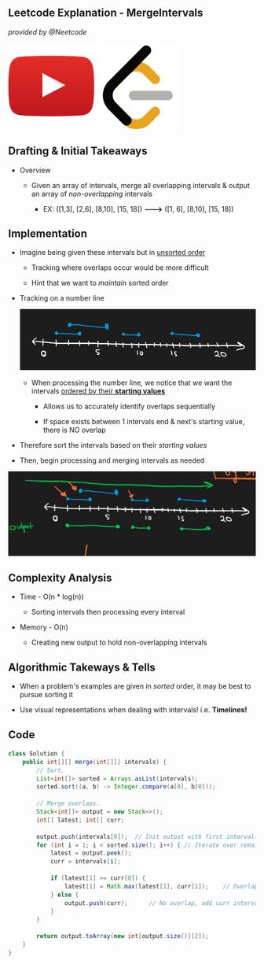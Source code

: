## Leetcode Explanation - MergeIntervals

*provided by @Neetcode*

[<img title="" src="youtubeimg.png" alt="youtube" width="175">](https://www.youtube.com/watch?v=44H3cEC2fFM)
[<img src="leetcode.png" title="" alt="leetcode" width="170">](https://leetcode.com/problems/merge-intervals/description/) 

## Drafting & Initial Takeaways

* Overview
  
  * Given an array of intervals, merge all overlapping intervals & output an array of *non-overlapping* intervals
    
    * EX: ([1,3], [2,6], [8,10], [15, 18]) **--->** ([1, 6], [8,10], [15, 18])

## Implementation

* Imagine being given these intervals but in <u>unsorted order</u>
  
  * Tracking where overlaps occur would be more difficult
  
  * Hint that we want to *maintain* sorted order

* Tracking on a number line
  
  ![1](1.png)
  
  * When processing the number line, we notice that we want the intervals <u>ordered by their **starting values**</u>
    
    * Allows us to accurately identify overlaps sequentially
    
    * If space exists between 1 intervals end & next's starting value, there is NO overlap

* Therefore sort the intervals based on their *starting values*

* Then, begin processing and merging intervals as needed

![2](2.png)

## Complexity Analysis

* Time - O(n * log(n))
  
  * Sorting intervals then processing every interval

* Memory - O(n) 
  
  * Creating new output to hold non-overlapping intervals

## Algorithmic Takeways & Tells

* When a problem's examples are given in *sorted* order, it may be best to pursue sorting it

* Use visual representations when dealing with intervals! i.e. **Timelines!**

## Code

```java
class Solution {
    public int[][] merge(int[][] intervals) {
        // Sort.
        List<int[]> sorted = Arrays.asList(intervals);
        sorted.sort((a, b) -> Integer.compare(a[0], b[0]));

        // Merge overlaps.
        Stack<int[]> output = new Stack<>();
        int[] latest; int[] curr;

        output.push(intervals[0]);  // Init output with first interval.
        for (int i = 1; i < sorted.size(); i++) { // Iterate over remaining.
            latest = output.peek();
            curr = intervals[i];

            if (latest[1] >= curr[0]) {
                latest[1] = Math.max(latest[1], curr[1]);    // Overlap found, update latest interval.
            } else {                        
                output.push(curr);      // No overlap, add curr interval.
            }
        }

        return output.toArray(new int[output.size()][2]);
    }
}
```
